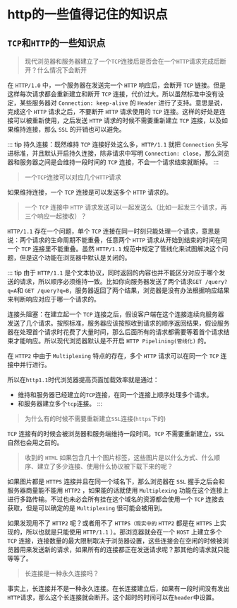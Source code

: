 # http的一些值得记住的知识点

## `TCP`和`HTTP`的一些知识点
> 现代浏览器和服务器建立了一个`TCP`连接后是否会在一个`HTTP`请求完成后断开？什么情况下会断开

在 `HTTP/1.0` 中，一个服务器在发送完一个 `HTTP` 响应后，会断开 `TCP` 链接。但是这样每次请求都会重新建立和断开 `TCP` 连接，代价过大。所以虽然标准中没有设定，某些服务器对 `Connection: keep-alive` 的 `Header` 进行了支持。意思是说，完成这个 `HTTP` 请求之后，不要断开 `HTTP` 请求使用的 `TCP` 连接。这样的好处是连接可以被重新使用，之后发送 `HTTP` 请求的时候不需要重新建立 `TCP` 连接，以及如果维持连接，那么 `SSL` 的开销也可以避免。

::: tip
持久连接：既然维持 `TCP` 连接好处这么多，`HTTP/1.1` 就把 `Connection` 头写进标准，并且默认开启持久连接，除非请求中写明 `Connection: close`，那么浏览器和服务器之间是会维持一段时间的 `TCP` 连接，不会一个请求结束就断掉。
:::

> 一个`TCP`连接可以对应几个`HTTP`请求

如果维持连接，一个 `TCP` 连接是可以发送多个 `HTTP` 请求的。

> 一个 `TCP` 连接中 `HTTP` 请求发送可以一起发送么（比如一起发三个请求，再三个响应一起接收）？

`HTTP/1.1` 存在一个问题，单个 `TCP` 连接在同一时刻只能处理一个请求，意思是说：两个请求的生命周期不能重叠，任意两个 `HTTP` 请求从开始到结束的时间在同一个 `TCP` 连接里不能重叠。虽然 `HTTP/1.1` 规范中规定了管线化来试图解决这个问题，但是这个功能在浏览器中默认是关闭的。

::: tip
由于 `HTTP/1.1` 是个文本协议，同时返回的内容也并不能区分对应于哪个发送的请求，所以顺序必须维持一致。比如你向服务器发送了两个请求` GET /query?q=A `和 `GET /query?q=B`，服务器返回了两个结果，浏览器是没有办法根据响应结果来判断响应对应于哪一个请求的。

连接头阻塞：在建立起一个 `TCP` 连接之后，假设客户端在这个连接连续向服务器发送了几个请求。按照标准，服务器应该按照收到请求的顺序返回结果，假设服务器在处理首个请求时花费了大量时间，那么后面所有的请求都需要等着首个请求结束才能响应。所以现代浏览器默认是不开启 `HTTP Pipelining(管线化)` 的。

在 `HTTP2` 中由于 `Multiplexing` 特点的存在，多个 `HTTP` 请求可以在同一个 `TCP` 连接中并行进行。

所以在`http1.1`时代浏览器提高页面加载效率就是通过：
- 维持和服务器已经建立的`TCP`连接，在同一个连接上顺序处理多个请求。
- 和服务器建立多个`tcp`连接。
:::

> 为什么有的时候不需要重新建立`SSL`连接(`https`下的)

`TCP` 连接有的时候会被浏览器和服务端维持一段时间。`TCP` 不需要重新建立，`SSL` 自然也会用之前的。

> 收到的 `HTML` 如果包含几十个图片标签，这些图片是以什么方式、什么顺序、建立了多少连接、使用什么协议被下载下来的呢？

如果图片都是 `HTTPS` 连接并且在同一个域名下，那么浏览器在 `SSL` 握手之后会和服务器商量能不能用 `HTTP2` ，如果能的话就使用 `Multiplexing` 功能在这个连接上进行多路传输。不过也未必会所有挂在这个域名的资源都会使用一个 `TCP` 连接去获取，但是可以确定的是 `Multiplexing` 很可能会被用到。

如果发现用不了 `HTTP2` 呢？或者用不了 `HTTPS（现实中的` `HTTP2` 都是在 `HTTPS` 上实现的，所以也就是只能使用 `HTTP/1.1` ）。那浏览器就会在一个 `HOST` 上建立多个 `TCP` 连接，连接数量的最大限制取决于浏览器设置，这些连接会在空闲的时候被浏览器用来发送新的请求，如果所有的连接都正在发送请求呢？那其他的请求就只能等等了。

> 长连接是一种永久连接吗？

事实上，长连接并不是一种永久连接。在长连接建立后，如果有一段时间没有发出`HTTP`请求，那么这个长连接就会断开。这个超时的时间可以在`header`中设置。